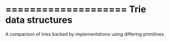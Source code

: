 ====================
Trie data structures
====================

A comparison of tries backed by implementations using differing primitives.

